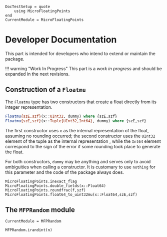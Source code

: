 ```@meta
DocTestSetup = quote
    using MicroFloatingPoints
end
CurrentModule = MicroFloatingPoints
```

# Developer Documentation

This part is intended for developers who intend to extend or maintain the package.

!!! warning "Work In Progress"
    This part is a *work in progress* and should be expanded in the next revisions.

## Construction of a `Floatmu`

The `Floatmu` type has two constructors that create a float directly from its integer representation.

```julia
Floatmu{szE,szf}(x::UInt32, dummy) where {szE,szf}
Floatmu{szE,szf}(x::Tuple{UInt32,Int64}, dummy) where {szE,szf}
```

The first constructor uses `x` as the internal representation of the float, assuming no rounding occurred; the second constructor uses the `UInt32` element of the tuple as the internal representation , while the `Int64` element correspond to the sign of the error if some rounding took place to generate the float.

For both constructors, `dummy` may be anything and serves only to avoid ambiguities when calling a constructor. It is customary to use `nothing` for this parameter and the code of the package always does.


```@docs
MicroFloatingPoints.inexact_flag
MicroFloatingPoints.double_fields(x::Float64)
MicroFloatingPoints.roundfrac(f,szf)
MicroFloatingPoints.float64_to_uint32mu(x::Float64,szE,szf)
```

## The `MFPRandom` module

```@meta
CurrentModule = MFPRandom
```

```@docs
MFPRandom.irandint(n)
```